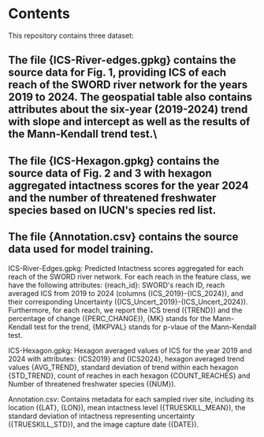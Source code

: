 # Contents
This repository contains three dataset:
## The file {ICS-River-edges.gpkg} contains the source data for Fig. 1, providing ICS of each reach of the SWORD river network for the years 2019 to 2024. The geospatial table also contains attributes about the six-year (2019-2024) trend with slope and intercept as well as the results of the Mann-Kendall trend test.\\
## The file {ICS-Hexagon.gpkg} contains the source data of Fig. 2 and 3 with hexagon aggregated intactness scores for the year 2024 and the number of threatened freshwater species based on IUCN's species red list.
## The file {Annotation.csv} contains the source data used for model training.

ICS-River-Edges.gpkg: Predicted Intactness scores aggregated for each reach of the SWORD river network. For each reach in the feature class, we have the following attributes: {reach_id}: SWORD's reach ID, reach averaged ICS from 2019 to 2024 (columns {ICS_2019}-{ICS_2024}), and their corresponding Uncertainty ({ICS_Uncert_2019}-{ICS_Uncert_2024}). Furthermore, for each reach, we report the ICS trend ({TREND}) and the percentage of change ({PERC_CHANGE}), {MK} stands for the Mann-Kendall test for the trend, {MKPVAL} stands for p-vlaue of the Mann-Kendall test.

ICS-Hexagon.gpkg: Hexagon averaged values of ICS for the year 2019 and 2024 with attributes: {ICS2019} and {ICS2024}, hexagon averaged trend values {AVG_TREND}, standard deviation of trend within each hexagon {STD_TREND}, count of reaches in each hexagon {COUNT_REACHES} and Number of threatened freshwater species ({NUM}).

Annotation.csv: Contains metadata for each sampled river site, including its location ({LAT}, {LON}), mean intactness level ({TRUESKILL_MEAN}), the standard deviation of intactness representing uncertainty ({TRUESKILL_STD}), and the image capture date ({DATE}).
